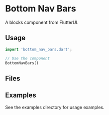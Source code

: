 # Bottom Nav Bars

A blocks component from FlutterUI.

## Usage

```dart
import 'bottom_nav_bars.dart';

// Use the component
BottomNavBars()
```

## Files



## Examples

See the examples directory for usage examples.
